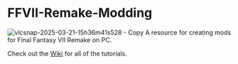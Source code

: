 
# FFVII-Remake-Modding
![vlcsnap-2025-03-21-15h36m41s528 - Copy](https://github.com/user-attachments/assets/384c2633-8f95-4733-9bb9-9239ff25f47f)
A resource for creating mods for Final Fantasy VII Remake on PC.

Check out the [Wiki](https://github.com/Normal-Smith/FFVII-Remake-Modding/wiki) for all of the tutorials.
